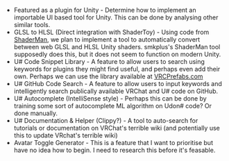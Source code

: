 * Featured as a plugin for Unity - Determine how to implement an importable UI based tool for Unity. This can be done by analysing other similar tools.
* GLSL to HLSL (Direct integration with ShaderToy) - Using code from [ShaderMan](https://github.com/smkplus/ShaderMan), we plan to implement a tool to automatically convert between web GLSL and HLSL Unity shaders. smkplus's ShaderMan tool supposedly does this, but it does not seem to function on modern Unity.
* U# Code Snippet Library - A feature to allow users to search using keywords for plugins they might find useful, and perhaps even add their own. Perhaps we can use the library available at [VRCPrefabs.com](https://vrcprefabs.com/)
* U# GitHub Code Search - A feature to allow users to input keywords and intelligently search publically available VRChat and U# code on GitHub.
* U# Autocomplete (IntelliSense style) - Perhaps this can be done by training some sort of autocomplete ML algorithm on Udon# code? Or done manually.
* U# Documentation & Helper (Clippy?) - A tool to auto-search for tutorials or documentation on VRChat's terrible wiki (and potentially use this to update VRchat's terrible wiki)
* Avatar Toggle Generator - This is a feature that I want to prioritise but have no idea how to begin. I need to research this before it's feasable.
